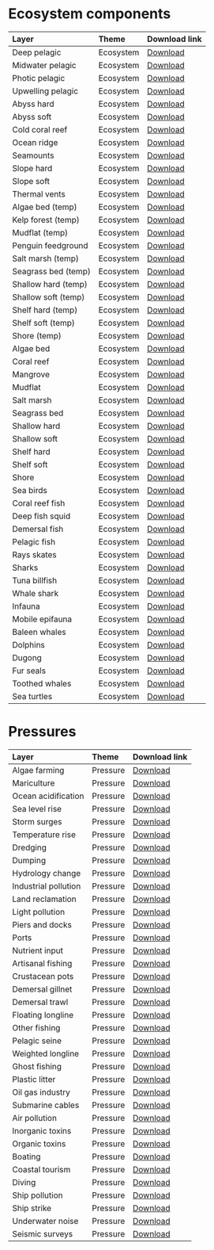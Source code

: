 
# Ecosystem components

| Layer               | Theme     | Download link                                                                                                       |
|:--------------------|:----------|:--------------------------------------------------------------------------------------------------------------------|
| Deep pelagic        | Ecosystem | [Download](https://github.com/WIOSymphony/wiosym/raw/main/products/v2.1/output_geotiffs/eco/deep_pelagic.tif)       |
| Midwater pelagic    | Ecosystem | [Download](https://github.com/WIOSymphony/wiosym/raw/main/products/v2.1/output_geotiffs/eco/midwater_pelagic.tif)   |
| Photic pelagic      | Ecosystem | [Download](https://github.com/WIOSymphony/wiosym/raw/main/products/v2.1/output_geotiffs/eco/photic_pelagic.tif)     |
| Upwelling pelagic   | Ecosystem | [Download](https://github.com/WIOSymphony/wiosym/raw/main/products/v2.1/output_geotiffs/eco/upwelling_pelagic.tif)  |
| Abyss hard          | Ecosystem | [Download](https://github.com/WIOSymphony/wiosym/raw/main/products/v2.1/output_geotiffs/eco/abyss_hard.tif)         |
| Abyss soft          | Ecosystem | [Download](https://github.com/WIOSymphony/wiosym/raw/main/products/v2.1/output_geotiffs/eco/abyss_soft.tif)         |
| Cold coral reef     | Ecosystem | [Download](https://github.com/WIOSymphony/wiosym/raw/main/products/v2.1/output_geotiffs/eco/cold_coral_reef.tif)    |
| Ocean ridge         | Ecosystem | [Download](https://github.com/WIOSymphony/wiosym/raw/main/products/v2.1/output_geotiffs/eco/ocean_ridge.tif)        |
| Seamounts           | Ecosystem | [Download](https://github.com/WIOSymphony/wiosym/raw/main/products/v2.1/output_geotiffs/eco/seamounts.tif)          |
| Slope hard          | Ecosystem | [Download](https://github.com/WIOSymphony/wiosym/raw/main/products/v2.1/output_geotiffs/eco/slope_hard.tif)         |
| Slope soft          | Ecosystem | [Download](https://github.com/WIOSymphony/wiosym/raw/main/products/v2.1/output_geotiffs/eco/slope_soft.tif)         |
| Thermal vents       | Ecosystem | [Download](https://github.com/WIOSymphony/wiosym/raw/main/products/v2.1/output_geotiffs/eco/thermal_vents.tif)      |
| Algae bed (temp)    | Ecosystem | [Download](https://github.com/WIOSymphony/wiosym/raw/main/products/v2.1/output_geotiffs/eco/algae_bed_temp.tif)     |
| Kelp forest (temp)  | Ecosystem | [Download](https://github.com/WIOSymphony/wiosym/raw/main/products/v2.1/output_geotiffs/eco/kelp_forest_temp.tif)   |
| Mudflat (temp)      | Ecosystem | [Download](https://github.com/WIOSymphony/wiosym/raw/main/products/v2.1/output_geotiffs/eco/mudflat_temp.tif)       |
| Penguin feedground  | Ecosystem | [Download](https://github.com/WIOSymphony/wiosym/raw/main/products/v2.1/output_geotiffs/eco/penguin_feedground.tif) |
| Salt marsh (temp)   | Ecosystem | [Download](https://github.com/WIOSymphony/wiosym/raw/main/products/v2.1/output_geotiffs/eco/salt_marsh_temp.tif)    |
| Seagrass bed (temp) | Ecosystem | [Download](https://github.com/WIOSymphony/wiosym/raw/main/products/v2.1/output_geotiffs/eco/seagrass_bed_temp.tif)  |
| Shallow hard (temp) | Ecosystem | [Download](https://github.com/WIOSymphony/wiosym/raw/main/products/v2.1/output_geotiffs/eco/shallow_hard_temp.tif)  |
| Shallow soft (temp) | Ecosystem | [Download](https://github.com/WIOSymphony/wiosym/raw/main/products/v2.1/output_geotiffs/eco/shallow_soft_temp.tif)  |
| Shelf hard (temp)   | Ecosystem | [Download](https://github.com/WIOSymphony/wiosym/raw/main/products/v2.1/output_geotiffs/eco/shelf_hard_temp.tif)    |
| Shelf soft (temp)   | Ecosystem | [Download](https://github.com/WIOSymphony/wiosym/raw/main/products/v2.1/output_geotiffs/eco/shelf_soft_temp.tif)    |
| Shore (temp)        | Ecosystem | [Download](https://github.com/WIOSymphony/wiosym/raw/main/products/v2.1/output_geotiffs/eco/shore_temp.tif)         |
| Algae bed           | Ecosystem | [Download](https://github.com/WIOSymphony/wiosym/raw/main/products/v2.1/output_geotiffs/eco/algae_bed.tif)          |
| Coral reef          | Ecosystem | [Download](https://github.com/WIOSymphony/wiosym/raw/main/products/v2.1/output_geotiffs/eco/coral_reef.tif)         |
| Mangrove            | Ecosystem | [Download](https://github.com/WIOSymphony/wiosym/raw/main/products/v2.1/output_geotiffs/eco/mangrove.tif)           |
| Mudflat             | Ecosystem | [Download](https://github.com/WIOSymphony/wiosym/raw/main/products/v2.1/output_geotiffs/eco/mudflat.tif)            |
| Salt marsh          | Ecosystem | [Download](https://github.com/WIOSymphony/wiosym/raw/main/products/v2.1/output_geotiffs/eco/salt_marsh.tif)         |
| Seagrass bed        | Ecosystem | [Download](https://github.com/WIOSymphony/wiosym/raw/main/products/v2.1/output_geotiffs/eco/seagrass_bed.tif)       |
| Shallow hard        | Ecosystem | [Download](https://github.com/WIOSymphony/wiosym/raw/main/products/v2.1/output_geotiffs/eco/shallow_hard.tif)       |
| Shallow soft        | Ecosystem | [Download](https://github.com/WIOSymphony/wiosym/raw/main/products/v2.1/output_geotiffs/eco/shallow_soft.tif)       |
| Shelf hard          | Ecosystem | [Download](https://github.com/WIOSymphony/wiosym/raw/main/products/v2.1/output_geotiffs/eco/shelf_hard.tif)         |
| Shelf soft          | Ecosystem | [Download](https://github.com/WIOSymphony/wiosym/raw/main/products/v2.1/output_geotiffs/eco/shelf_soft.tif)         |
| Shore               | Ecosystem | [Download](https://github.com/WIOSymphony/wiosym/raw/main/products/v2.1/output_geotiffs/eco/shore.tif)              |
| Sea birds           | Ecosystem | [Download](https://github.com/WIOSymphony/wiosym/raw/main/products/v2.1/output_geotiffs/eco/sea_birds.tif)          |
| Coral reef fish     | Ecosystem | [Download](https://github.com/WIOSymphony/wiosym/raw/main/products/v2.1/output_geotiffs/eco/coral_reef_fish.tif)    |
| Deep fish squid     | Ecosystem | [Download](https://github.com/WIOSymphony/wiosym/raw/main/products/v2.1/output_geotiffs/eco/deep_fish_squid.tif)    |
| Demersal fish       | Ecosystem | [Download](https://github.com/WIOSymphony/wiosym/raw/main/products/v2.1/output_geotiffs/eco/demersal_fish.tif)      |
| Pelagic fish        | Ecosystem | [Download](https://github.com/WIOSymphony/wiosym/raw/main/products/v2.1/output_geotiffs/eco/pelagic_fish.tif)       |
| Rays skates         | Ecosystem | [Download](https://github.com/WIOSymphony/wiosym/raw/main/products/v2.1/output_geotiffs/eco/rays_skates.tif)        |
| Sharks              | Ecosystem | [Download](https://github.com/WIOSymphony/wiosym/raw/main/products/v2.1/output_geotiffs/eco/sharks.tif)             |
| Tuna billfish       | Ecosystem | [Download](https://github.com/WIOSymphony/wiosym/raw/main/products/v2.1/output_geotiffs/eco/tuna_billfish.tif)      |
| Whale shark         | Ecosystem | [Download](https://github.com/WIOSymphony/wiosym/raw/main/products/v2.1/output_geotiffs/eco/whale_shark.tif)        |
| Infauna             | Ecosystem | [Download](https://github.com/WIOSymphony/wiosym/raw/main/products/v2.1/output_geotiffs/eco/infauna.tif)            |
| Mobile epifauna     | Ecosystem | [Download](https://github.com/WIOSymphony/wiosym/raw/main/products/v2.1/output_geotiffs/eco/mobile_epifauna.tif)    |
| Baleen whales       | Ecosystem | [Download](https://github.com/WIOSymphony/wiosym/raw/main/products/v2.1/output_geotiffs/eco/baleen_whales.tif)      |
| Dolphins            | Ecosystem | [Download](https://github.com/WIOSymphony/wiosym/raw/main/products/v2.1/output_geotiffs/eco/dolphins.tif)           |
| Dugong              | Ecosystem | [Download](https://github.com/WIOSymphony/wiosym/raw/main/products/v2.1/output_geotiffs/eco/dugong.tif)             |
| Fur seals           | Ecosystem | [Download](https://github.com/WIOSymphony/wiosym/raw/main/products/v2.1/output_geotiffs/eco/fur_seals.tif)          |
| Toothed whales      | Ecosystem | [Download](https://github.com/WIOSymphony/wiosym/raw/main/products/v2.1/output_geotiffs/eco/toothed_whales.tif)     |
| Sea turtles         | Ecosystem | [Download](https://github.com/WIOSymphony/wiosym/raw/main/products/v2.1/output_geotiffs/eco/sea_turtles.tif)        |

# Pressures

| Layer                | Theme    | Download link                                                                                                          |
|:---------------------|:---------|:-----------------------------------------------------------------------------------------------------------------------|
| Algae farming        | Pressure | [Download](https://github.com/WIOSymphony/wiosym/raw/main/products/v2.1/output_geotiffs/pres/algae_farming.tif)        |
| Mariculture          | Pressure | [Download](https://github.com/WIOSymphony/wiosym/raw/main/products/v2.1/output_geotiffs/pres/mariculture.tif)          |
| Ocean acidification  | Pressure | [Download](https://github.com/WIOSymphony/wiosym/raw/main/products/v2.1/output_geotiffs/pres/ocean_acidification.tif)  |
| Sea level rise       | Pressure | [Download](https://github.com/WIOSymphony/wiosym/raw/main/products/v2.1/output_geotiffs/pres/sea_level_rise.tif)       |
| Storm surges         | Pressure | [Download](https://github.com/WIOSymphony/wiosym/raw/main/products/v2.1/output_geotiffs/pres/storm_surges.tif)         |
| Temperature rise     | Pressure | [Download](https://github.com/WIOSymphony/wiosym/raw/main/products/v2.1/output_geotiffs/pres/temperature_rise.tif)     |
| Dredging             | Pressure | [Download](https://github.com/WIOSymphony/wiosym/raw/main/products/v2.1/output_geotiffs/pres/dredging.tif)             |
| Dumping              | Pressure | [Download](https://github.com/WIOSymphony/wiosym/raw/main/products/v2.1/output_geotiffs/pres/dumping.tif)              |
| Hydrology change     | Pressure | [Download](https://github.com/WIOSymphony/wiosym/raw/main/products/v2.1/output_geotiffs/pres/hydrology_change.tif)     |
| Industrial pollution | Pressure | [Download](https://github.com/WIOSymphony/wiosym/raw/main/products/v2.1/output_geotiffs/pres/industrial_pollution.tif) |
| Land reclamation     | Pressure | [Download](https://github.com/WIOSymphony/wiosym/raw/main/products/v2.1/output_geotiffs/pres/land_reclamation.tif)     |
| Light pollution      | Pressure | [Download](https://github.com/WIOSymphony/wiosym/raw/main/products/v2.1/output_geotiffs/pres/light_pollution.tif)      |
| Piers and docks      | Pressure | [Download](https://github.com/WIOSymphony/wiosym/raw/main/products/v2.1/output_geotiffs/pres/piers_and_docks.tif)      |
| Ports                | Pressure | [Download](https://github.com/WIOSymphony/wiosym/raw/main/products/v2.1/output_geotiffs/pres/ports.tif)                |
| Nutrient input       | Pressure | [Download](https://github.com/WIOSymphony/wiosym/raw/main/products/v2.1/output_geotiffs/pres/nutrient_input.tif)       |
| Artisanal fishing    | Pressure | [Download](https://github.com/WIOSymphony/wiosym/raw/main/products/v2.1/output_geotiffs/pres/artisanal_fishing.tif)    |
| Crustacean pots      | Pressure | [Download](https://github.com/WIOSymphony/wiosym/raw/main/products/v2.1/output_geotiffs/pres/crustacean_pots.tif)      |
| Demersal gillnet     | Pressure | [Download](https://github.com/WIOSymphony/wiosym/raw/main/products/v2.1/output_geotiffs/pres/demersal_gillnet.tif)     |
| Demersal trawl       | Pressure | [Download](https://github.com/WIOSymphony/wiosym/raw/main/products/v2.1/output_geotiffs/pres/demersal_trawl.tif)       |
| Floating longline    | Pressure | [Download](https://github.com/WIOSymphony/wiosym/raw/main/products/v2.1/output_geotiffs/pres/floating_longline.tif)    |
| Other fishing        | Pressure | [Download](https://github.com/WIOSymphony/wiosym/raw/main/products/v2.1/output_geotiffs/pres/other_fishing.tif)        |
| Pelagic seine        | Pressure | [Download](https://github.com/WIOSymphony/wiosym/raw/main/products/v2.1/output_geotiffs/pres/pelagic_seine.tif)        |
| Weighted longline    | Pressure | [Download](https://github.com/WIOSymphony/wiosym/raw/main/products/v2.1/output_geotiffs/pres/weighted_longline.tif)    |
| Ghost fishing        | Pressure | [Download](https://github.com/WIOSymphony/wiosym/raw/main/products/v2.1/output_geotiffs/pres/ghost_fishing.tif)        |
| Plastic litter       | Pressure | [Download](https://github.com/WIOSymphony/wiosym/raw/main/products/v2.1/output_geotiffs/pres/plastic_litter.tif)       |
| Oil gas industry     | Pressure | [Download](https://github.com/WIOSymphony/wiosym/raw/main/products/v2.1/output_geotiffs/pres/oil_gas_industry.tif)     |
| Submarine cables     | Pressure | [Download](https://github.com/WIOSymphony/wiosym/raw/main/products/v2.1/output_geotiffs/pres/submarine_cables.tif)     |
| Air pollution        | Pressure | [Download](https://github.com/WIOSymphony/wiosym/raw/main/products/v2.1/output_geotiffs/pres/air_pollution.tif)        |
| Inorganic toxins     | Pressure | [Download](https://github.com/WIOSymphony/wiosym/raw/main/products/v2.1/output_geotiffs/pres/inorganic_toxins.tif)     |
| Organic toxins       | Pressure | [Download](https://github.com/WIOSymphony/wiosym/raw/main/products/v2.1/output_geotiffs/pres/organic_toxins.tif)       |
| Boating              | Pressure | [Download](https://github.com/WIOSymphony/wiosym/raw/main/products/v2.1/output_geotiffs/pres/boating.tif)              |
| Coastal tourism      | Pressure | [Download](https://github.com/WIOSymphony/wiosym/raw/main/products/v2.1/output_geotiffs/pres/coastal_tourism.tif)      |
| Diving               | Pressure | [Download](https://github.com/WIOSymphony/wiosym/raw/main/products/v2.1/output_geotiffs/pres/diving.tif)               |
| Ship pollution       | Pressure | [Download](https://github.com/WIOSymphony/wiosym/raw/main/products/v2.1/output_geotiffs/pres/ship_pollution.tif)       |
| Ship strike          | Pressure | [Download](https://github.com/WIOSymphony/wiosym/raw/main/products/v2.1/output_geotiffs/pres/ship_strike.tif)          |
| Underwater noise     | Pressure | [Download](https://github.com/WIOSymphony/wiosym/raw/main/products/v2.1/output_geotiffs/pres/underwater_noise.tif)     |
| Seismic surveys      | Pressure | [Download](https://github.com/WIOSymphony/wiosym/raw/main/products/v2.1/output_geotiffs/pres/seismic_surveys.tif)      |
